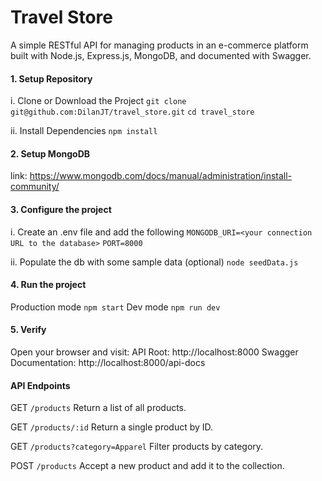 # Travel Store

A simple RESTful API for managing products in an e-commerce platform built with Node.js, Express.js, MongoDB, and documented with Swagger.

#### 1. Setup Repository
 i. Clone or Download the Project
```git clone git@github.com:DilanJT/travel_store.git```
```cd travel_store```

ii. Install Dependencies
```npm install```

#### 2. Setup MongoDB
link: https://www.mongodb.com/docs/manual/administration/install-community/ 

#### 3. Configure the project
i. Create an .env file and add the following
```MONGODB_URI=<your connection URL to the database>```
```PORT=8000```

ii. Populate the db with some sample data (optional)
```node seedData.js```

#### 4. Run the project
Production mode
```npm start```
Dev mode
```npm run dev```

#### 5. Verify
Open your browser and visit:
API Root: http://localhost:8000
Swagger Documentation: http://localhost:8000/api-docs

#### API Endpoints

GET `/products`
Return a list of all products.

GET `/products/:id`
Return a single product by ID.

GET `/products?category=Apparel`
Filter products by category.

POST `/products`
Accept a new product and add it to the collection.
